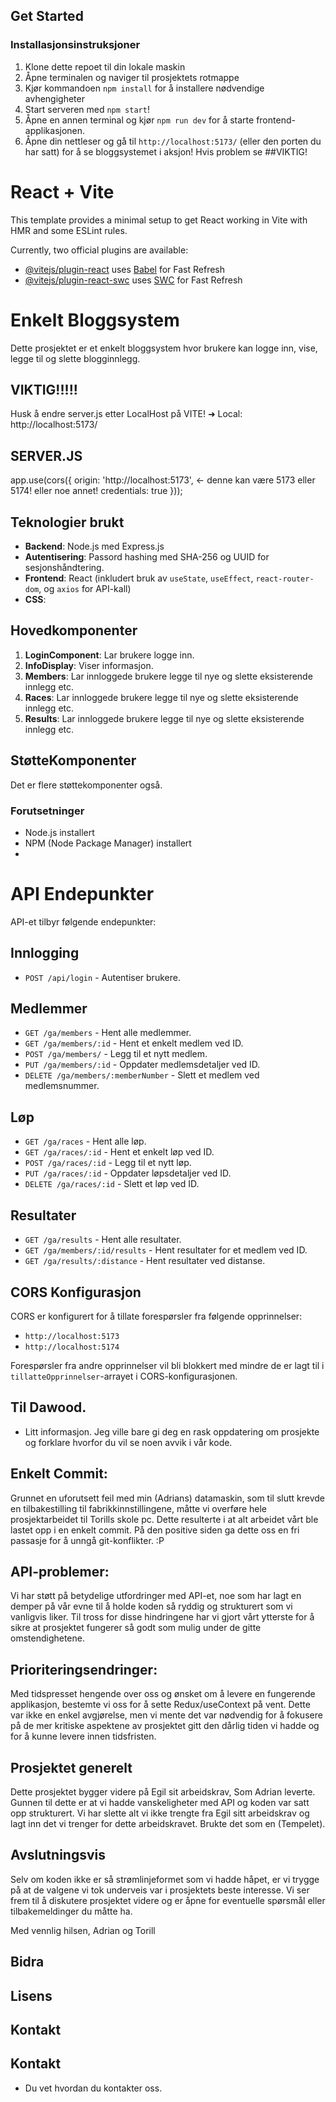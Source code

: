
## Get Started

### Installasjonsinstruksjoner

1. Klone dette repoet til din lokale maskin
2. Åpne terminalen og naviger til prosjektets rotmappe
3. Kjør kommandoen `npm install` for å installere nødvendige avhengigheter
4. Start serveren med `npm start`! 
5. Åpne en annen terminal og kjør `npm run dev` for å starte frontend-applikasjonen.
6. Åpne din nettleser og gå til `http://localhost:5173/` (eller den porten du har satt) for å se bloggsystemet i aksjon! Hvis problem se ##VIKTIG!

# React + Vite

This template provides a minimal setup to get React working in Vite with HMR and some ESLint rules.

Currently, two official plugins are available:

- [@vitejs/plugin-react](https://github.com/vitejs/vite-plugin-react/blob/main/packages/plugin-react/README.md) uses [Babel](https://babeljs.io/) for Fast Refresh
- [@vitejs/plugin-react-swc](https://github.com/vitejs/vite-plugin-react-swc) uses [SWC](https://swc.rs/) for Fast Refresh


# Enkelt Bloggsystem

Dette prosjektet er et enkelt bloggsystem hvor brukere kan logge inn, vise, legge til og slette blogginnlegg.


## VIKTIG!!!!!  
Husk å endre server.js etter LocalHost på VITE! 
  ➜  Local:   http://localhost:5173/
  
## SERVER.JS
  app.use(cors({
    origin: 'http://localhost:5173', <- denne kan være 5173 eller 5174! eller noe annet! 
    credentials: true
}));


## Teknologier brukt

- **Backend**: Node.js med Express.js
- **Autentisering**: Passord hashing med SHA-256 og UUID for sesjonshåndtering.
- **Frontend**: React (inkludert bruk av `useState`, `useEffect`, `react-router-dom`, og `axios` for API-kall)
- **CSS**: 

## Hovedkomponenter

1. **LoginComponent**: Lar brukere logge inn.
2. **InfoDisplay**: Viser informasjon.
3. **Members**: Lar innloggede brukere legge til nye og slette eksisterende innlegg etc.
4. **Races**: Lar innloggede brukere legge til nye og slette eksisterende innlegg etc.
5. **Results**: Lar innloggede brukere legge til nye og slette eksisterende innlegg etc.

## StøtteKomponenter
Det er flere støttekomponenter også.


### Forutsetninger

- Node.js installert
- NPM (Node Package Manager) installert
- 

# API Endepunkter

API-et tilbyr følgende endepunkter:

## Innlogging

- `POST /api/login` - Autentiser brukere.

## Medlemmer

- `GET /ga/members` - Hent alle medlemmer.
- `GET /ga/members/:id` - Hent et enkelt medlem ved ID.
- `POST /ga/members/` - Legg til et nytt medlem.
- `PUT /ga/members/:id` - Oppdater medlemsdetaljer ved ID.
- `DELETE /ga/members/:memberNumber` - Slett et medlem ved medlemsnummer.

## Løp

- `GET /ga/races` - Hent alle løp.
- `GET /ga/races/:id` - Hent et enkelt løp ved ID.
- `POST /ga/races/:id` - Legg til et nytt løp.
- `PUT /ga/races/:id` - Oppdater løpsdetaljer ved ID.
- `DELETE /ga/races/:id` - Slett et løp ved ID.

## Resultater

- `GET /ga/results` - Hent alle resultater.
- `GET /ga/members/:id/results` - Hent resultater for et medlem ved ID.
- `GET /ga/results/:distance` - Hent resultater ved distanse.

## CORS Konfigurasjon

CORS er konfigurert for å tillate forespørsler fra følgende opprinnelser:

- `http://localhost:5173`
- `http://localhost:5174`

Forespørsler fra andre opprinnelser vil bli blokkert med mindre de er lagt til i `tillatteOpprinnelser`-arrayet i CORS-konfigurasjonen.


## Til Dawood. 
- Litt informasjon.
Jeg ville bare gi deg en rask oppdatering om prosjekte og forklare hvorfor du vil se noen avvik i vår kode.

## Enkelt Commit:
Grunnet en uforutsett feil med min (Adrians) datamaskin, som til slutt krevde en tilbakestilling til fabrikkinnstillingene, måtte vi overføre hele prosjektarbeidet til Torills skole pc. Dette resulterte i at alt arbeidet vårt ble lastet opp i en enkelt commit. På den positive siden ga dette oss en fri passasje for å unngå git-konflikter. :P 

## API-problemer:
Vi har støtt på betydelige utfordringer med API-et, noe som har lagt en demper på vår evne til å holde koden så ryddig og strukturert som vi vanligvis liker. Til tross for disse hindringene har vi gjort vårt ytterste for å sikre at prosjektet fungerer så godt som mulig under de gitte omstendighetene.

## Prioriteringsendringer:

Med tidspresset hengende over oss og ønsket om å levere en fungerende applikasjon, bestemte vi oss for å sette Redux/useContext på vent. Dette var ikke en enkel avgjørelse, men vi mente det var nødvendig for å fokusere på de mer kritiske aspektene av prosjektet gitt den dårlig tiden vi hadde og for å kunne levere innen tidsfristen.

## Prosjektet generelt 
Dette prosjektet bygger videre på Egil sit arbeidskrav, Som Adrian leverte. Gunnen til dette er at vi hadde vanskeligheter med API og koden var satt opp strukturert.
Vi har slette alt vi ikke trengte fra Egil sitt arbeidskrav og lagt inn det vi trenger for dette arbeidskravet. Brukte det som en (Tempelet). 

## Avslutningsvis

Selv om koden ikke er så strømlinjeformet som vi hadde håpet, er vi trygge på at de valgene vi tok underveis var i prosjektets beste interesse. Vi ser frem til å diskutere prosjektet videre og er åpne for eventuelle spørsmål eller tilbakemeldinger du måtte ha.

Med vennlig hilsen,
Adrian og Torill 


## Bidra
## Lisens
## Kontakt

## Kontakt
- Du vet hvordan du kontakter oss.
